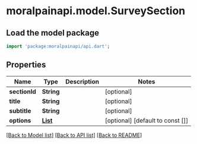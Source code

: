 # moralpainapi.model.SurveySection

## Load the model package
```dart
import 'package:moralpainapi/api.dart';
```

## Properties
Name | Type | Description | Notes
------------ | ------------- | ------------- | -------------
**sectionId** | **String** |  | [optional] 
**title** | **String** |  | [optional] 
**subtitle** | **String** |  | [optional] 
**options** | [**List<SurveyOption>**](SurveyOption.md) |  | [optional] [default to const []]

[[Back to Model list]](../README.md#documentation-for-models) [[Back to API list]](../README.md#documentation-for-api-endpoints) [[Back to README]](../README.md)


